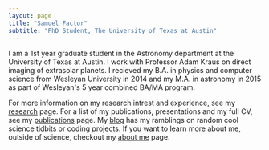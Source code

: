 ```yaml
---
layout: page
title: "Samuel Factor"
subtitle: "PhD Student, The University of Texas at Austin"
---
```


I am a 1st year graduate student in the Astronomy department at the University of Texas at Austin. I work with Professor Adam Kraus on direct imaging of extrasolar planets. I recieved my B.A. in physics and computer science from Wesleyan University in 2014 and my M.A. in astronomy in 2015 as part of Wesleyan's 5 year combined BA/MA program. 

For more information on my research intrest and experience, see my [research](/research) page. For a list of my publications, presentations and my full CV, see my [publications](/publications) page. My [blog](/posts) has my ramblings on random cool science tidbits or coding projects. If you want to learn more about me, outside of science, checkout my [about me](/aboutme) page.
